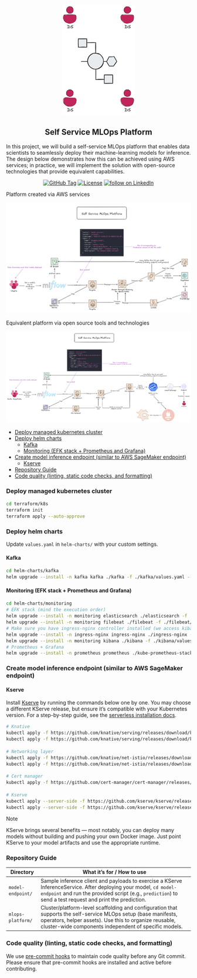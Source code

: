 <h1 align="center" style="border-bottom: none">
    <a href="https://mlflow.org/">
        <img alt="MLOps Platform" src="https://raw.githubusercontent.com/Safarveisi/self-service-mlops/refs/heads/master/assets/logo.png" width="200" />
    </a>
</h1>

<h2 align="center" style="border-bottom: none">Self Service MLOps Platform</h2>


In this project, we will build a self-service MLOps platform that enables data scientists to seamlessly deploy their machine-learning models for inference. The design below demonstrates how this can be achieved using AWS services; in practice, we will implement the solution with open-source technologies that provide equivalent capabilities.

<div align="center">

[![GitHub Tag](https://img.shields.io/github/v/tag/Safarveisi/self-service-mlops)]()
[![License](https://img.shields.io/github/license/Safarveisi/self-service-mlops)](https://github.com/Safarveisi/self-service-mlops/blob/master/LICENSE)
[]()
<a href="https://www.linkedin.com/in/sajad-safarveisi/" target="_blank">
<img src="https://custom-icon-badges.demolab.com/badge/LinkedIn-0A66C2?logo=linkedin-white&logoColor=fff"
      alt="follow on LinkedIn"></a>

</div>

Platform created via AWS services

![self service mlops on aws](assets/platform_aws.png)

Equivalent platform via open source tools and technologies

![self service mlops via open source](assets/platform_open_source.png)

- [Deploy managed kubernetes cluster](#deploy-managed-kubernetes-cluster)
- [Deploy helm charts](#deploy-helm-charts)
  - [Kafka](#kafka)
  - [Monitoring (EFK stack + Prometheus and Grafana)](#monitoring-efk-stack--prometheus-and-grafana)
- [Create model inference endpoint (similar to AWS SageMaker endpoint)](#create-model-inference-endpoint-similar-to-aws-sagemaker-endpoint)
  - [Kserve](#kserve)
- [Repository Guide](#repository-guide)
- [Code quality (linting, static code checks, and formatting)](#code-quality-linting-static-code-checks-and-formatting)

### Deploy managed kubernetes cluster

```bash
cd terraform/k8s
terraform init
terraform apply --auto-approve
```

### Deploy helm charts

Update `values.yaml` in `helm-charts/` with your custom settings.

#### Kafka

```bash
cd helm-charts/kafka
helm upgrade --install -n kafka kafka ./kafka -f ./kafka/values.yaml --create-namespace
```
#### Monitoring (EFK stack + Prometheus and Grafana)

```bash
cd helm-charts/monitoring
# EFK stack (mind the execution order)
helm upgrade --install -n monitoring elasticsearch ./elasticsearch -f ./elasticsearch/values.yaml --create-namespace
helm upgrade --install -n monitoring filebeat ./filebeat -f ./filebeat/values.yaml
# Make sure you have ingress-nginx controller installed (we access kibana UI through the specified host - see values.yaml)
helm upgrade --install -n ingress-nginx ingress-nginx ./ingress-nginx -f ./ingress-nginx/values.yaml --create-namespace
helm upgrade --install -n monitoring kibana ./kibana -f ./kibana/values.yaml
# Prometheus + Grafana
helm upgrade --install -n prometheus prometheus ./kube-prometheus-stack -f ./kube-prometheus-stack/values.yaml --create-namespace
```

### Create model inference endpoint (similar to AWS SageMaker endpoint)

#### Kserve

Install [Kserve](https://github.com/kserve/kserve) by running the commands below one by one. You may choose a different KServe release, but ensure it’s compatible with your Kubernetes version. For a step-by-step guide, see the [serverless installation docs](https://kserve.github.io/website/docs/admin-guide/serverless).

```bash
# Knative
kubectl apply -f https://github.com/knative/serving/releases/download/knative-v1.17.0/serving-crds.yaml
kubectl apply -f https://github.com/knative/serving/releases/download/knative-v1.17.0/serving-core.yaml

# Networking layer
kubectl apply -f https://github.com/knative/net-istio/releases/download/knative-v1.17.0/istio.yaml
kubectl apply -f https://github.com/knative/net-istio/releases/download/knative-v1.17.0/net-istio.yaml

# Cert manager
kubectl apply -f https://github.com/cert-manager/cert-manager/releases/download/v1.16.3/cert-manager.yaml

# Kserve
kubectl apply --server-side -f https://github.com/kserve/kserve/releases/download/v0.14.1/kserve.yaml
kubectl apply --server-side -f https://github.com/kserve/kserve/releases/download/v0.14.1/kserve-cluster-resources.yaml
```

> [!NOTE]
> KServe brings several benefits — most notably, you can deploy many models without building and pushing your own Docker image. Just point KServe to your model artifacts and use the appropriate runtime.

### Repository Guide

| Directory         | What it’s for / How to use                                                                                                                                                                                                         |
| ----------------- | ---------------------------------------------------------------------------------------------------------------------------------------------------------------------------------------------------------------------------------- |
| `model-endpoint/` | Sample inference client and payloads to exercise a KServe InferenceService. After deploying your model, `cd model-endpoint` and run the provided script (e.g., `prediction`) to send a test request and print the prediction.      |
| `mlops-platform/`       | Cluster/platform-level scaffolding and configuration that supports the self-service MLOps setup (base manifests, operators, helper assets). Use this to organize reusable, cluster-wide components independent of specific models. |

### Code quality (linting, static code checks, and formatting)

We use [pre-commit hooks](https://pre-commit.com/#install) to maintain code quality before any Git commit. Please ensure that pre-commit hooks are installed and active before contributing.
